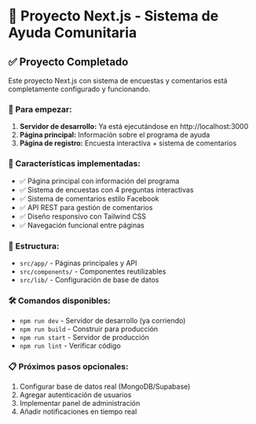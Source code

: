 # 📜 Proyecto Next.js - Sistema de Ayuda Comunitaria

## ✅ Proyecto Completado

Este proyecto Next.js con sistema de encuestas y comentarios está completamente configurado y funcionando.

### 🚀 Para empezar:
1. **Servidor de desarrollo:** Ya está ejecutándose en http://localhost:3000
2. **Página principal:** Información sobre el programa de ayuda
3. **Página de registro:** Encuesta interactiva + sistema de comentarios

### 🎯 Características implementadas:
- ✅ Página principal con información del programa
- ✅ Sistema de encuestas con 4 preguntas interactivas
- ✅ Sistema de comentarios estilo Facebook
- ✅ API REST para gestión de comentarios
- ✅ Diseño responsivo con Tailwind CSS
- ✅ Navegación funcional entre páginas

### 📁 Estructura:
- `src/app/` - Páginas principales y API
- `src/components/` - Componentes reutilizables
- `src/lib/` - Configuración de base de datos

### 🛠️ Comandos disponibles:
- `npm run dev` - Servidor de desarrollo (ya corriendo)
- `npm run build` - Construir para producción
- `npm run start` - Servidor de producción
- `npm run lint` - Verificar código

### 📋 Próximos pasos opcionales:
1. Configurar base de datos real (MongoDB/Supabase)
2. Agregar autenticación de usuarios
3. Implementar panel de administración
4. Añadir notificaciones en tiempo real
